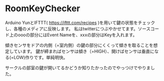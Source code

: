 # RoomKeyChecker

Arduino YunとIFTTT( https://ifttt.com/recipes )を用いて鍵の状態をチェックし、各種のメディアに反映します。
私はtwitterにつぶやかせてます。ソースコード上のoooの部分にはEvent Nameを、xxxの部分はKeyを入れます。

傾きセンサをドアの内側（=室内側）の鍵の部分にくくって傾きを取ることを想定しています。
鍵が締まればセンサは傾き（=HIGH）、開けばセンサは垂直になる(=LOW)作りです。単純明快。

サークルの部室の鍵が開いてるかどうか知りたかったのでやっつけでやりました。
